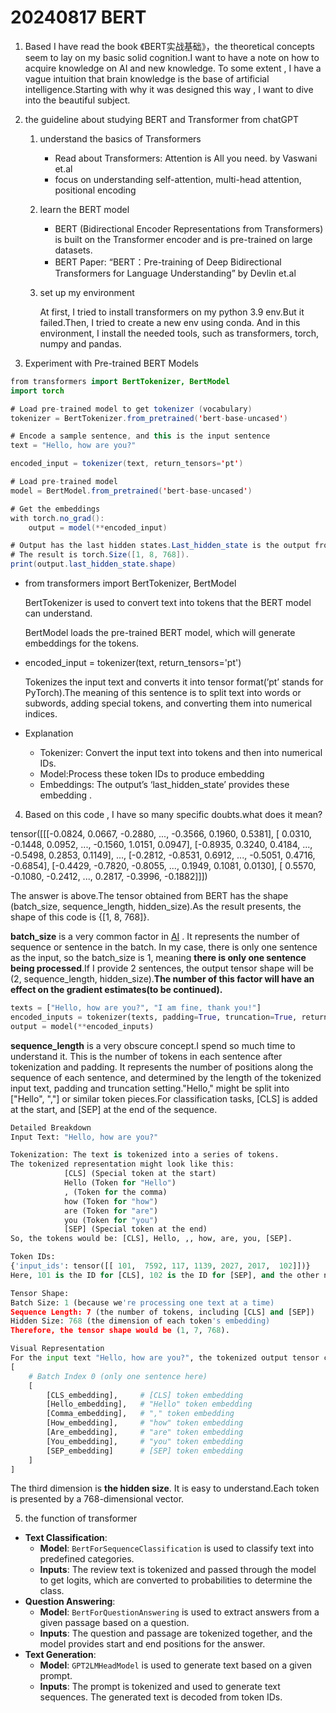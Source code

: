 # 20240817 BERT

1. Based I have read the book 《BERT实战基础》，the theoretical concepts seem to lay on my basic solid cognition.I want to have a note on how to acquire knowledge on AI and new knowledge. To some extent , I have a vague intuition that brain knowledge is the base of artificial intelligence.Starting with why it was designed this way , I want to dive into the beautiful  subject.
2. the guideline about studying BERT and Transformer from chatGPT
    1. understand the basics of Transformers
        - Read about Transformers: Attention is  All you need. by Vaswani et.al
        - focus on understanding self-attention, multi-head attention, positional encoding
    2. learn the BERT model 
        - BERT (Bidirectional Encoder Representations from Transformers) is built on the Transformer encoder and is pre-trained on large datasets.
        - BERT Paper: “BERT：Pre-training of Deep Bidirectional Transformers for Language  Understanding” by Devlin et.al
    3. set up my environment
       
        At first, I tried to install transformers on my python 3.9 env.But it failed.Then, I tried to create a new env using conda. And in this environment, I install the needed tools, such as transformers, torch, numpy and pandas.
        

3. Experiment with Pre-trained BERT Models

```java
from transformers import BertTokenizer, BertModel
import torch

# Load pre-trained model to get tokenizer (vocabulary)
tokenizer = BertTokenizer.from_pretrained('bert-base-uncased')

# Encode a sample sentence, and this is the input sentence 
text = "Hello, how are you?"

encoded_input = tokenizer(text, return_tensors='pt')

# Load pre-trained model
model = BertModel.from_pretrained('bert-base-uncased')

# Get the embeddings
with torch.no_grad():
    output = model(**encoded_input)

# Output has the last hidden states.Last_hidden_state is the output from the last layer of the BERT model, representing contextual embeddings for each token in the input sequence.
# The result is torch.Size([1, 8, 768]).
print(output.last_hidden_state.shape)
```

- from transformers import BertTokenizer, BertModel
  
    BertTokenizer is used to convert text into tokens that the BERT model can understand.
    
    BertModel loads the pre-trained BERT model, which will generate embeddings for the tokens.
    
- encoded_input = tokenizer(text, return_tensors='pt')
  
    Tokenizes the input text and converts it into tensor format(’pt’ stands for PyTorch).The meaning of this sentence is to split text into words or subwords, adding special tokens, and converting them into numerical indices.
    
- Explanation
    - Tokenizer: Convert the input text into tokens and then into numerical IDs.
    - Model:Process these token IDs to produce embedding
    - Embeddings: The output’s ‘last_hidden_state’ provides these embedding .

4. Based on this code , I have so many  specific doubts.what does it mean?

tensor([[[-0.0824,  0.0667, -0.2880,  ..., -0.3566,  0.1960,  0.5381],
[ 0.0310, -0.1448,  0.0952,  ..., -0.1560,  1.0151,  0.0947],
[-0.8935,  0.3240,  0.4184,  ..., -0.5498,  0.2853,  0.1149],
...,
[-0.2812, -0.8531,  0.6912,  ..., -0.5051,  0.4716, -0.6854],
[-0.4429, -0.7820, -0.8055,  ...,  0.1949,  0.1081,  0.0130],
[ 0.5570, -0.1080, -0.2412,  ...,  0.2817, -0.3996, -0.1882]]])

The answer is above.The tensor obtained from BERT has the shape (batch_size, sequence_length, hidden_size).As the result presents, the shape of this code is {[1, 8, 768]}.

**batch_size** is a very common factor in [AI](http://AI.It) . It represents the number of sequence or sentence in the batch. In my case, there is only one sentence as the input, so the batch_size is 1, meaning **there is only one sentence being processed**.If I provide 2 sentences, the output tensor shape will be (2, sequence_length, hidden_size).**The number of this factor will have an effect on the gradient estimates(to be continued).**

```python
texts = ["Hello, how are you?", "I am fine, thank you!"]
encoded_inputs = tokenizer(texts, padding=True, truncation=True, return_tensors='pt')
output = model(**encoded_inputs)
```

**sequence_length** is a very obscure concept.I spend so much time to understand it. This is the number of tokens in each sentence after tokenization and padding. It represents the number of positions along the sequence of each sentence, and determined by the length of the tokenized input text, padding and truncation setting."Hello," might be split into ["Hello", ","] or similar token pieces.For classification tasks, [CLS] is added at the start, and [SEP] at the end of the sequence.

```python
Detailed Breakdown
Input Text: "Hello, how are you?"

Tokenization: The text is tokenized into a series of tokens. 
The tokenized representation might look like this:
			[CLS] (Special token at the start)
			Hello (Token for "Hello")
			, (Token for the comma)
			how (Token for "how")
			are (Token for "are")
			you (Token for "you")
			[SEP] (Special token at the end)
So, the tokens would be: [CLS], Hello, ,, how, are, you, [SEP].

Token IDs:
{'input_ids': tensor([[ 101,  7592, 117, 1139, 2027, 2017,  102]])}
Here, 101 is the ID for [CLS], 102 is the ID for [SEP], and the other numbers correspond to the tokens.

Tensor Shape:
Batch Size: 1 (because we're processing one text at a time)
Sequence Length: 7 (the number of tokens, including [CLS] and [SEP])
Hidden Size: 768 (the dimension of each token's embedding)
Therefore, the tensor shape would be (1, 7, 768).

Visual Representation
For the input text "Hello, how are you?", the tokenized output tensor can be visualized as:
[
    # Batch Index 0 (only one sentence here)
    [
        [CLS_embedding],     # [CLS] token embedding
        [Hello_embedding],   # "Hello" token embedding
        [Comma_embedding],   # "," token embedding
        [How_embedding],     # "how" token embedding
        [Are_embedding],     # "are" token embedding
        [You_embedding],     # "you" token embedding
        [SEP_embedding]      # [SEP] token embedding
    ]
]
```

The third dimension is **the hidden size**. It is easy to understand.Each token is presented by a 768-dimensional vector.

5. the function of transformer

- **Text Classification**:
    - **Model**: `BertForSequenceClassification` is used to classify text into predefined categories.
    - **Inputs**: The review text is tokenized and passed through the model to get logits, which are converted to probabilities to determine the class.
- **Question Answering**:
    - **Model**: `BertForQuestionAnswering` is used to extract answers from a given passage based on a question.
    - **Inputs**: The question and passage are tokenized together, and the model provides start and end positions for the answer.
- **Text Generation**:
    - **Model**: `GPT2LMHeadModel` is used to generate text based on a given prompt.
    - **Inputs**: The prompt is tokenized and used to generate text sequences. The generated text is decoded from token IDs.